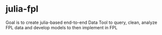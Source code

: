 # julia-fpl
Goal is to create julia-based end-to-end Data Tool to query, clean, analyze FPL data and develop models to then implement in FPL
